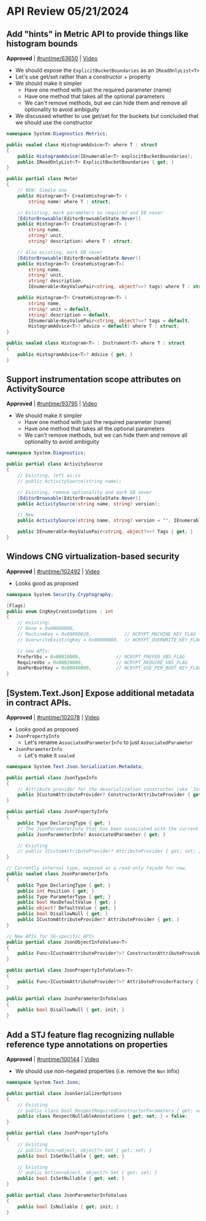 # API Review 05/21/2024

## Add "hints" in Metric API to provide things like histogram bounds

**Approved** | [#runtime/63650](https://github.com/dotnet/runtime/issues/63650#issuecomment-2123153036) | [Video](https://www.youtube.com/watch?v=kXVhOhI_Ryc&t=0h0m0s)

* We should expose the `ExplicitBucketBoundaries` as an `IReadOnlyList<T>`
* Let's use get/set rather than a constructor + property
* We should make it simpler
    - Have one method with just the required parameter (name)
    - Have one method that takes all the optional parameters
    - We can't remove methods, but we can hide them and remove all optionality to avoid ambiguity
* We discussed whether to use get/set for the buckets but concluded that we should use the constructor

```C#
namespace System.Diagnostics.Metrics;

public sealed class HistogramAdvice<T> where T : struct
{
    public HistogramAdvice(IEnumerable<T> explicitBucketBoundaries);
    public IReadOnlyList<T> ExplicitBucketBoundaries { get; }
}

public partial class Meter
{
    // NEW: Simple one
    public Histogram<T> CreateHistogram<T> (
        string name) where T : struct;

    // Existing, mark parameters as required and EB never
    [EditorBrowsable(EditorBrowsableState.Never)]
    public Histogram<T> CreateHistogram<T> (
        string name,
        string? unit,
        string? description) where T : struct;

    // Also existing, mark EB never
    [EditorBrowsable(EditorBrowsableState.Never)]
    public Histogram<T> CreateHistogram<T>(
        string name,
        string? unit,
        string? description,
        IEnumerable<KeyValuePair<string, object?>>? tags) where T : struct;

    public Histogram<T> CreateHistogram<T> (
        string name,
        string? unit = default,
        string? description = default,
        IEnumerable<KeyValuePair<string, object?>>? tags = default,
        HistogramAdvice<T>? advice = default) where T : struct;
}

public sealed class Histogram<T> : Instrument<T> where T : struct
{
    public HistogramAdvice<T>? Advice { get; }
}
```
## Support instrumentation scope attributes on ActivitySource

**Approved** | [#runtime/93795](https://github.com/dotnet/runtime/issues/93795#issuecomment-2123161895) | [Video](https://www.youtube.com/watch?v=kXVhOhI_Ryc&t=0h52m49s)

* We should make it simpler
    - Have one method with just the required parameter (name)
    - Have one method that takes all the optional parameters
    - We can't remove methods, but we can hide them and remove all optionality to avoid ambiguity

```C#
namespace System.Diagnostics;

public partial class ActivitySource
{
    // Existing, left as-is
    // public ActivitySource(string name);

    // Existing, remove optionality and mark EB never
    [EditorBrowsable(EditorBrowsableState.Never)]
    public ActivitySource(string name, string? version);

    // New
    public ActivitySource(string name, string? version = "", IEnumerable<KeyValuePair<string, object?>>? tags = default);

    public IEnumerable<KeyValuePair<string, object?>>? Tags { get; }
}
```
## Windows CNG virtualization-based security

**Approved** | [#runtime/102492](https://github.com/dotnet/runtime/issues/102492#issuecomment-2123171175) | [Video](https://www.youtube.com/watch?v=kXVhOhI_Ryc&t=0h58m22s)

* Looks good as proposed

```C#
namespace System.Security.Cryptography;

[Flags]
public enum CngKeyCreationOptions : int
{
    // existing:
    // None = 0x00000000,
    // MachineKey = 0x00000020,            // NCRYPT_MACHINE_KEY_FLAG
    // OverwriteExistingKey = 0x00000080,  // NCRYPT_OVERWRITE_KEY_FLAG

    // new APIs:
    PreferVbs = 0x00010000,             // NCRYPT_PREFER_VBS_FLAG
    RequireVbs = 0x00020000,            // NCRYPT_REQUIRE_VBS_FLAG
    UsePerBootKey = 0x00040000,         // NCRYPT_USE_PER_BOOT_KEY_FLAG
}
```
## [System.Text.Json] Expose additional metadata in contract APIs.

**Approved** | [#runtime/102078](https://github.com/dotnet/runtime/issues/102078#issuecomment-2123204842) | [Video](https://www.youtube.com/watch?v=kXVhOhI_Ryc&t=1h4m12s)

* Looks good as proposed
* `JsonPropertyInfo`
    - Let's rename `AssociatedParameterInfo` to just `AssociatedParameter`
* `JsonParameterInfo`
    - Let's make it `sealed`

```C#
namespace System.Text.Json.Serialization.Metadata;

public partial class JsonTypeInfo
{
    // Attribute provider for the deserialization constructor (aka `JsonConstructorAttribute` ctors)   
    public ICustomAttributeProvider? ConstructorAttributeProvider { get; }
}

public partial class JsonPropertyInfo
{
    public Type DeclaringType { get; }
    // The JsonParameterInfo that has been associated with the current property.
    public JsonParameterInfo? AssociatedParameter { get; }

    // Existing
    // public ICustomAttributeProvider? AttributeProvider { get; set; }
}

// Currently internal type, exposed as a read-only façade for now.
public sealed class JsonParameterInfo
{
    public Type DeclaringType { get; }
    public int Position { get; }
    public Type ParameterType { get; }
    public bool HasDefaultValue { get; }
    public object? DefaultValue { get; }
    public bool DisallowNull { get; }
    public ICustomAttributeProvider? AttributeProvider { get; }
}

// New APIs for SG-specific APIs
public partial class JsonObjectInfoValues<T>
{
    public Func<ICustomAttributeProvider?>? ConstructorAttributeProviderFactory { get; init; }
}

public partial class JsonPropertyInfoValues<T>
{
    public Func<ICustomAttributeProvider?>? AttributeProviderFactory { get; init; }
}

public partial class JsonParameterInfoValues
{
    public bool DisallowNull { get; init; }
}
```
## Add a STJ feature flag recognizing nullable reference type annotations on properties

**Approved** | [#runtime/100144](https://github.com/dotnet/runtime/issues/100144#issuecomment-2123233306) | [Video](https://www.youtube.com/watch?v=kXVhOhI_Ryc&t=1h24m58s)

* We should use non-negated properties (i.e. remove the `Non` infix)

```C#
namespace System.Text.Json;

public partial class JsonSerializerOptions
{
    // Existing
    // public class bool RespectRequiredConstructorParameters { get; set; } = false;
    public class RespectNullableAnnotations { get; set; } = false;
}

public partial class JsonPropertyInfo
{
    // Existing
    // public Func<object, object?> Get { get; set; }
    public bool IsGetNullable { get; set; }

    // Existing
    // public Action<object, object?> Set { get; set; }
    public bool IsSetNullable { get; set; }
}

public partial class JsonParameterInfoValues
{
    public bool IsNullable { get; init; }
}
```
